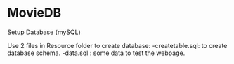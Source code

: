 MovieDB
=======
Setup Database (mySQL)

Use 2 files in Resource folder to create database:
  -createtable.sql: to create database schema.
  -data.sql : some data to test the webpage.
